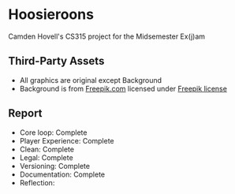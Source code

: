 # Hoosieroons

Camden Hovell's CS315 project for the Midsemester Ex(j)am

## Third-Party Assets

 - All graphics are original except Background
 - Background is from [Freepik.com](https://www.freepik.com/free-photo/blur-chair-people-interior-cafe_1043056.htm#query=store%20background&position=0&from_view=keyword&track=ais_hybrid&uuid=995a536a-36e2-46c0-a77c-d44c9fba0cc7) licensed under [Freepik license](https://www.freepik.com/legal/terms-of-use?_gl=1*erwhea*_gcl_au*MzU2MjkxNjIuMTcyOTEzNjUyOA..*_ga*MTU3MDI0MDA3Mi4xNzI5MTM2NTI4*_ga_QWX66025LC*MTcyOTEzNjUyNy4xLjEuMTcyOTEzNzA4MS42MC4wLjA.*_ga_Q29FZ8F7H4*MTcyOTEzNjU0MS4xLjEuMTcyOTEzNjU4OC4wLjAuMA..#nav-freepik-license)

## Report
 - Core loop: Complete
 - Player Experience: Complete
 - Clean: Complete
 - Legal: Complete
 - Versioning: Complete
 - Documentation: Complete
 - Reflection: 